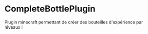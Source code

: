 # CompleteBottlePlugin
Plugin minecraft permettant de créer des bouteilles d'expérience par niveaux !
